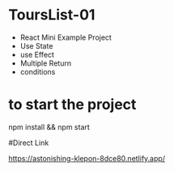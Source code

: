 # ToursList-01
* React Mini Example  Project
* Use State
* use Effect
* Multiple Return
* conditions

# to start the project 
npm install && npm start

#Direct Link

https://astonishing-klepon-8dce80.netlify.app/

